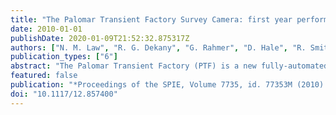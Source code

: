 ```yaml
---
title: "The Palomar Transient Factory Survey Camera: first year performance and results"
date: 2010-01-01
publishDate: 2020-01-09T21:52:32.875317Z
authors: ["N. M. Law", "R. G. Dekany", "G. Rahmer", "D. Hale", "R. Smith", "R. Quimby", "E. O. Ofek", "M. Kasliwal", "J. Zolkower", "V. Velur", "J. Henning", "K. Bui", "D. McKenna", "P. Nugent", "J. Jacobsen", "R. Walters", "J. Bloom", "J. Surace", "C. Grillmair", "R. Laher", "S. Mattingly", "S. Kulkarni"]
publication_types: ["6"]
abstract: "The Palomar Transient Factory (PTF) is a new fully-automated, wide-field survey conducting a systematic exploration of the optical transient sky. The transient survey is performed using a new 8.1 square degree, 101 megapixel camera installed on the 48-inch Samuel Oschin Telescope at Palomar Observatory. The PTF Camera achieved first light at the end of 2008, completed commissioning in July 2009, and is now in routine science operations. The camera is based on the CFH12K camera, and was extensively modified for use on the 48-inch telescope. A field-flattening curved window was installed, the cooling system was re- engineered and upgraded to closed-cycle, custom shutter and filter exchanger mechanisms were added, new custom control software was written, and many other modifications were made. We here describe the performance of these new systems during the first year of Palomar Transient Factory operations, including a detailed and long term on-sky performance characterization. We also describe lessons learned during the construction and commissioning of the upgraded camera, the photometric and astrometric precision currently achieved with the PTF camera, and briefly summarize the first supernova results from the PTF survey. <P />"
featured: false
publication: "*Proceedings of the SPIE, Volume 7735, id. 77353M (2010).*"
doi: "10.1117/12.857400"
---
```


